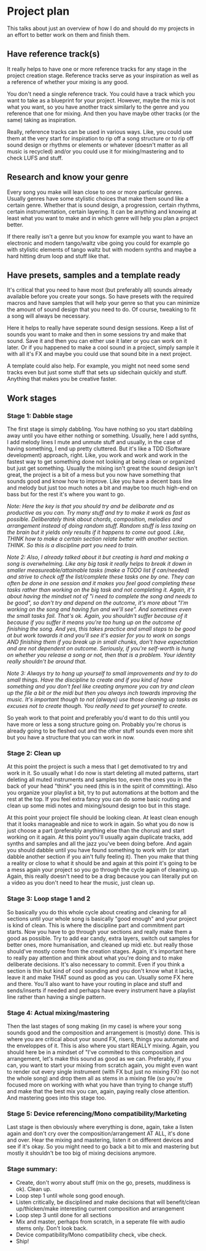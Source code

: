 # Project plan
This talks about just an overview of how I do and should do my projects in an effort to better work on them and finish them.

## Have reference track(s)
It really helps to have one or more reference tracks for any stage in the project creation stage. Reference tracks serve as your inspiration as well as a reference of whether your mixing is any good.

You don't need a single reference track. You could have a track which you want to take as a blueprint for your project. However, maybe the mix is not what you want, so you have another track similarly to the genre and you reference that one for mixing. And then you have maybe other tracks (or the same) taking as inspiration.

Really, reference tracks can be used in various ways. Like, you could use them at the very start for inspiration to rip off a song structure or to rip off sound design or rhythms or elements or whatever (doesn't matter as all music is recycled) and/or you could use it for mixing/mastering and to check LUFS and stuff.

## Research and know your genre
Every song you make will lean close to one or more particular genres. Usually genres have some stylistic choices that make them sound like a certain genre. Whether that is sound design, a progression, certain rhythms, certain instrumentation, certain layering. It can be anything and knowing at least what you want to make and in which genre will help you  plan a project better.

If there really isn't a genre but you know for example you want to have an electronic and modern tango/waltz vibe going you could for example go with stylistic elements of tango waltz but with modern synths and maybe a hard hitting drum loop and stuff like that.

## Have presets, samples and a template ready
It's critical that you need to have most (but preferably all) sounds already available before you create your songs. So have presets with the required macros and have samples that will help your genre so that you can minimize the amount of sound design that you need to do. Of course, tweaking to fit a song will always be necessary.

Here it helps to really have seperate sound design sessions. Keep a list of sounds you want to make and then in some sessions try and make that sound. Save it and then you can either use it later or you can work on it later. Or if you happened to make a cool sound in a project, simply sample it with all it's FX and maybe you could use that sound bite in a next project.

A template could also help. For example, you might not need some send tracks even but just some stuff that sets up sidechain quickly and stuff. Anything that makes you be creative faster.

## Work stages
### Stage 1: Dabble stage
The first stage is simply dabbling. You have nothing so you start dabbling away until you have either nothing or something. Usually, here I add synths, I add melody lines I mute and unmute stuff and usually, in the case of having something, I end up pretty cluttered. But it's like a TDD (Software development) approach, right. Like, you work and work and work in the fastest way to get something done not looking at being clean or organized but just get something. Usually the mixing isn't great the sound design isn't great, the project is a bit of a mess but you now have something that sounds good and know how to improve. Like you have a decent bass line and melody but just too much notes a bit and maybe too much high-end on bass but for the rest it's where you want to go. 

*Note: Here the key is that you should try and be delibarate and as productive as you can. Try many stuff and try to make it work as fast as possible. Deliberately think about chords, composition, melodies and arrangement instead of doing random stuff. Random stuff is less taxing on the brain but it yields only results if it happens to come out good. Like, THINK how to make a certain section relate better with another section. THINK. So this is a discipline part you need to train.*

*Note 2: Also, I already talked about it but creating is hard and making a song is overwhelming. Like any big task it really helps to break it down in smaller measureable/attainable tasks (make a TODO list if can/needed) and strive to check off the list/complete these tasks one by one. They can often be done in one session and it makes you feel good completing these tasks rather than working on the big task and not completing it. Again, it's about having the mindset not of "i need to complete the song and needs to be good", so don't try and depend on the outcome, it's more about "I'm working on the song and having fun and we'll see". And sometimes even the small tasks fail. That's ok. Again, you shouldn't suffer because of it because if you suffer it means you're too hung up on the outcome of finishing the song. And yes, this takes practice and small steps to be good at but work towards it and you'll see it's easier for you to work on songs AND finishing them if you break up in small chunks, don't have expectation and are not dependent on outcome. Seriously, if you're self-worth is hung on whether you release a song or not, then that is a problem. Your identity really shouldn't be around that.*

*Note 3: Always try to hang up yourself to small improvements and try to do small things. Have the discipline to create and if you kind of have something and you don't feel like creating anymore you can try and clean up the file a bit or the midi but then you always inch towards improving the music. It's important though to not (always) use those cleaning up tasks as excuses not to create though. You really need to get yourself to create.*

So yeah work to that point and preferably you'd want to do this until you have more or less a song structure going on. Probably you're chorus is already going to be fleshed out and the other stuff sounds even more shit but you have a structure that you can work in now.

### Stage 2: Clean up
At this point the project is such a mess that I get demotivated to try and work in it. So usually what I do now is start deleting all muted patterns, start deleting all muted instruments and samples too, even the ones you in the back of your head "think" you need (this is in the spirit of committing). Also you organize your playlist a bit, try to put automations at the bottom and the rest at the top. If you feel extra fancy you can do some basic routing and clean up some midi notes and mixing/sound design too but in this stage.

At this point your project file should be looking clean. At least clean enough that it looks manageable and nice to work in again. So what you do now is just choose a part (preferably anything else than the chorus) and start working on it again. At this point you'll usually again duplicate tracks, add synths and samples and all the jazz you've been doing before. And again you should dabble until you have found something to work with (or start dabble another section if you ain't fully feeling it). Then you make that thing a reality or close to what it should be and again at this point it's going to be a mess again your project so you go through the cycle again of cleaning up. Again, this really doesn't need to be a drag because you can literally put on a video as you don't need to hear the music, just clean up.

### Stage 3: Loop stage 1 and 2
So basically you do this whole cycle about creating and cleaning for all sections until your whole song is basically "good enough" and your project is kind of clean. This is where the discipline part and commitment part starts. Now you have to go through your sections and really make them a good as possible. Try to add ear candy, extra layers, switch out samples for better ones, more humanisation, and cleaned up midi etc. but really those should've mostly come from the creation stages. Again, it's important here to really pay attention and think about what you're doing and to make deliberate decisions. It's also necessary to commit. Even if you think a section is thin but kind of cool sounding and you don't know what it lacks, leave it and make THAT sound as good as you can. Usually some FX here and there. You'll also want to have your routing in place and stuff and sends/inserts if needed and perhaps have every instrument have a playlist line rather than having a single pattern.

### Stage 4: Actual mixing/mastering
Then the last stages of song making (in my case) is where your song sounds good and the composition and arrangement is (mostly) done. This is where you are critical about your sound FX, risers, things you automate and the enveloppes of it. This is also where you start REALLY mixing. Again, you should here be in a mindset of "I've commited to this composition and arrangement, let's make this sound as good as we can. Preferably, if you can, you want to start your mixing from scratch again, you might even want to render out every single instrument (with FX but just no mixing FX) (so not the whole song) and drop them all as stems in a mixing file (so you're focused more on working with what you have than trying to change stuff) and make that the best mix you can, again, paying really close attention. And mastering goes into this stage too.

### Stage 5: Device referencing/Mono compatibility/Marketing
Last stage is then obviously where everything is done, again, take a listen again and don't cry over the composition/arrangement AT ALL, it's done and over. Hear the mixing and mastering, listen it on different devices and see if it's okay. So you might need to go back a bit to mix and mastering but mostly it shouldn't be too big of mixing decisions anymore.

### Stage summary:
- Create, don't worry about stuff (mix on the go, presets, muddiness is ok). Clean up.
- Loop step 1 until whole song good enough.
- Listen critically, be disciplined and make decisions that will benefit/clean up/thicken/make interesting current composition and arrangement
- Loop step 3 until done for all sections
- Mix and master, perhaps from scratch, in a seperate file with audio stems only. Don't look back.
- Device compatibility/Mono compatibility check, vibe check.
- Ship!
